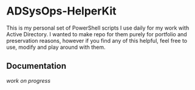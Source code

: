 # ADSysOps-HelperKit
This is my personal set of PowerShell scripts I use daily for my work with Active Directory.
I wanted to make repo for them purely for portfolio and preservation reasons, however if you find any of this helpful, feel free to use, modify and play around with them.

## Documentation
*work on progress*
